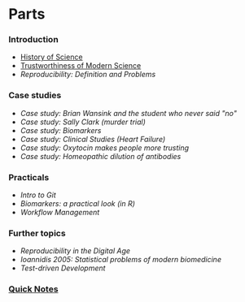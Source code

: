 # Parts

### Introduction

* [History of Science](History%20of%20Science.md)
* [Trustworthiness of Modern Science](Trustworthiness%20of%20Modern%20Science.md)
* *Reproducibility: Definition and Problems*

### Case studies

* *Case study: Brian Wansink and the student who never said "no"*
* *Case study: Sally Clark (murder trial)*
* *Case study: Biomarkers*
* *Case study: Clinical Studies (Heart Failure)*
* *Case study: Oxytocin makes people more trusting*
* *Case study: Homeopathic dilution of antibodies*

### Practicals

* *Intro to Git*
* *Biomarkers: a practical look (in R)*
* *Workflow Management*

### Further topics

* *Reproducibility in the Digital Age*
* *Ioannidis 2005: Statistical problems of modern biomedicine*
* *Test-driven Development*

### [Quick Notes](Quick%20Notes.md)
